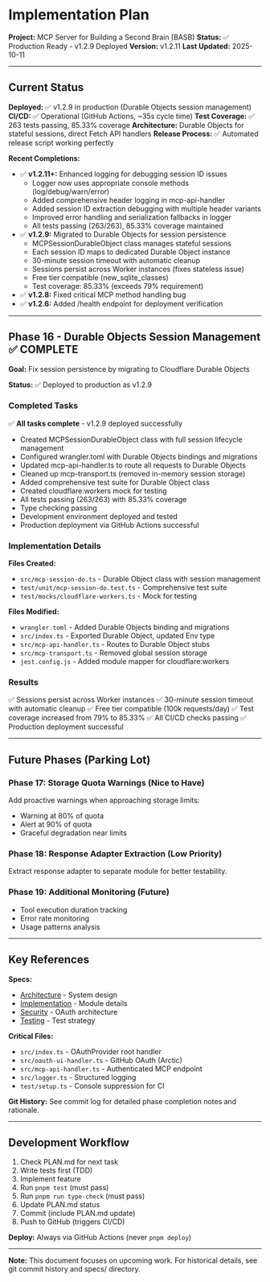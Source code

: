 # Implementation Plan

**Project:** MCP Server for Building a Second Brain (BASB)
**Status:** ✅ Production Ready - v1.2.9 Deployed
**Version:** v1.2.11
**Last Updated:** 2025-10-11

---

## Current Status

**Deployed:** ✅ v1.2.9 in production (Durable Objects session management)
**CI/CD:** ✅ Operational (GitHub Actions, ~35s cycle time)
**Test Coverage:** ✅ 263 tests passing, 85.33% coverage
**Architecture:** Durable Objects for stateful sessions, direct Fetch API handlers
**Release Process:** ✅ Automated release script working perfectly

**Recent Completions:**
- ✅ **v1.2.11+:** Enhanced logging for debugging session ID issues
  - Logger now uses appropriate console methods (log/debug/warn/error)
  - Added comprehensive header logging in mcp-api-handler
  - Added session ID extraction debugging with multiple header variants
  - Improved error handling and serialization fallbacks in logger
  - All tests passing (263/263), 85.33% coverage maintained
- ✅ **v1.2.9:** Migrated to Durable Objects for session persistence
  - MCPSessionDurableObject class manages stateful sessions
  - Each session ID maps to dedicated Durable Object instance
  - 30-minute session timeout with automatic cleanup
  - Sessions persist across Worker instances (fixes stateless issue)
  - Free tier compatible (new_sqlite_classes)
  - Test coverage: 85.33% (exceeds 79% requirement)
- ✅ **v1.2.8:** Fixed critical MCP method handling bug
- ✅ **v1.2.6:** Added /health endpoint for deployment verification

---

## Phase 16 - Durable Objects Session Management ✅ **COMPLETE**

**Goal:** Fix session persistence by migrating to Cloudflare Durable Objects

**Status:** ✅ Deployed to production as v1.2.9

### Completed Tasks

✅ **All tasks complete** - v1.2.9 deployed successfully
- Created MCPSessionDurableObject class with full session lifecycle management
- Configured wrangler.toml with Durable Objects bindings and migrations
- Updated mcp-api-handler.ts to route all requests to Durable Objects
- Cleaned up mcp-transport.ts (removed in-memory session storage)
- Added comprehensive test suite for Durable Object class
- Created cloudflare:workers mock for testing
- All tests passing (263/263) with 85.33% coverage
- Type checking passing
- Development environment deployed and tested
- Production deployment via GitHub Actions successful

### Implementation Details

**Files Created:**
- `src/mcp-session-do.ts` - Durable Object class with session management
- `test/unit/mcp-session-do.test.ts` - Comprehensive test suite
- `test/mocks/cloudflare-workers.ts` - Mock for testing

**Files Modified:**
- `wrangler.toml` - Added Durable Objects binding and migrations
- `src/index.ts` - Exported Durable Object, updated Env type
- `src/mcp-api-handler.ts` - Routes to Durable Object stubs
- `src/mcp-transport.ts` - Removed global session storage
- `jest.config.js` - Added module mapper for cloudflare:workers

### Results

✅ Sessions persist across Worker instances
✅ 30-minute session timeout with automatic cleanup
✅ Free tier compatible (100k requests/day)
✅ Test coverage increased from 79% to 85.33%
✅ All CI/CD checks passing
✅ Production deployment successful

---

## Future Phases (Parking Lot)

### Phase 17: Storage Quota Warnings (Nice to Have)
Add proactive warnings when approaching storage limits:
- Warning at 80% of quota
- Alert at 90% of quota
- Graceful degradation near limits

### Phase 18: Response Adapter Extraction (Low Priority)
Extract response adapter to separate module for better testability.

### Phase 19: Additional Monitoring (Future)
- Tool execution duration tracking
- Error rate monitoring
- Usage patterns analysis

---

## Key References

**Specs:**
- [Architecture](specs/architecture.md) - System design
- [Implementation](specs/implementation.md) - Module details
- [Security](specs/security.md) - OAuth architecture
- [Testing](specs/testing.md) - Test strategy

**Critical Files:**
- `src/index.ts` - OAuthProvider root handler
- `src/oauth-ui-handler.ts` - GitHub OAuth (Arctic)
- `src/mcp-api-handler.ts` - Authenticated MCP endpoint
- `src/logger.ts` - Structured logging
- `test/setup.ts` - Console suppression for CI

**Git History:**
See commit log for detailed phase completion notes and rationale.

---

## Development Workflow

1. Check PLAN.md for next task
2. Write tests first (TDD)
3. Implement feature
4. Run `pnpm test` (must pass)
5. Run `pnpm run type-check` (must pass)
6. Update PLAN.md status
7. Commit (include PLAN.md update)
8. Push to GitHub (triggers CI/CD)

**Deploy:** Always via GitHub Actions (never `pnpm deploy`)

---

**Note:** This document focuses on upcoming work. For historical details, see git commit history and specs/ directory.
